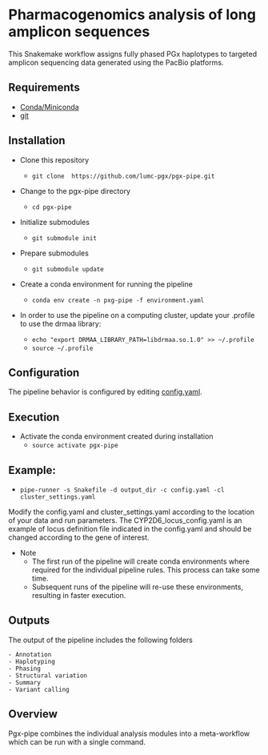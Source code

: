 # Pharmacogenomics analysis of long amplicon sequences
This Snakemake workflow assigns fully phased PGx haplotypes to targeted amplicon sequencing data generated using the PacBio platforms.


## Requirements
- [Conda/Miniconda](https://conda.io/miniconda.html)
- [git](https://git-scm.com/)


## Installation
- Clone this repository
  - `git clone  https://github.com/lumc-pgx/pgx-pipe.git`

- Change to the pgx-pipe directory
  - `cd pgx-pipe`

- Initialize submodules
  - `git submodule init`

- Prepare submodules
  - `git submodule update`

- Create a conda environment for running the pipeline
  - `conda env create -n pxg-pipe -f environment.yaml`

- In order to use the pipeline on a computing cluster, update your .profile to use the drmaa library:
  - `echo "export DRMAA_LIBRARY_PATH=libdrmaa.so.1.0" >> ~/.profile`
  - `source ~/.profile`


## Configuration
The pipeline behavior is configured by editing [config.yaml](config.yaml).  


## Execution
- Activate the conda environment created during installation
  - `source activate pgx-pipe`

## Example:
  - `pipe-runner -s Snakefile -d output_dir -c config.yaml -cl cluster_settings.yaml`

Modify the config.yaml and cluster_settings.yaml according to the location of your data and run parameters.
The CYP2D6_locus_config.yaml is an example of locus definition file indicated in the config.yaml and should be changed according to the gene of interest.

- Note
  - The first run of the pipeline will create conda environments where required for the individual
    pipeline rules. This process can take some time.
  - Subsequent runs of the pipeline will re-use these environments, resulting in faster execution.

## Outputs
The output of the pipeline includes the following folders

```
- Annotation
- Haplotyping
- Phasing
- Structural variation
- Summary
- Variant calling

```


## Overview
Pgx-pipe combines the individual analysis modules into a meta-workflow which can be run with a single command.

          
